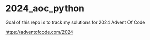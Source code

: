 # 2024_aoc_python

Goal of this repo is to track my solutions for 2024 Advent Of Code

https://adventofcode.com/2024